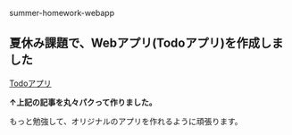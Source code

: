 summer-homework-webapp
## 夏休み課題で、Webアプリ(Todoアプリ)を作成しました

[Todoアプリ](https://tech-diary.net/flask-introduction/)

**↑上記の記事を丸々パクって作りました。**

もっと勉強して、オリジナルのアプリを作れるように頑張ります。
